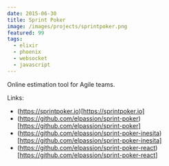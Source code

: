 ```yaml
---
date: 2015-06-30
title: Sprint Poker
image: /images/projects/sprintpoker.png
featured: 99
tags:
  - elixir
  - phoenix
  - websocket
  - javascript
---
```

Online estimation tool for Agile teams.

<!--more-->

Links:

 - (https://sprintpoker.io)[https://sprintpoker.io]
 - (https://github.com/elpassion/sprint-poker)[https://github.com/elpassion/sprint-poker]
 - (https://github.com/elpassion/sprint-poker-inesita)[https://github.com/elpassion/sprint-poker-inesita]
 - (https://github.com/elpassion/sprint-poker-react)[https://github.com/elpassion/sprint-poker-react]
